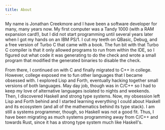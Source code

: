 ```yaml
---
title: About
---
```


My name is Jonathan Creekmore and I have been a software developer for many,
many years now. My first computer was a Tandy 1000 (with a RAM expansion card!),
but I did not start programming until several years later when I got my hands on
an IBM PS/1. I cut my teeth on QBasic, Debug, and a free version of Turbo C that
came with a book. The fun bit with that Turbo C compiler is that it only allowed
programs to run from within the IDE, so I figured out what code it was generating
to do the check and wrote a small program that modified the generated binaries to
disable the check.

From there, I continued on with C and finally migrated to C++ in college. However,
college exposed me to fun other languages that I became obsessed with. I explored
Lisp and Forth, eventually hacking together small versions of both languages.
May day job, though was in C/C++ so I had to keep my love of alternative languages
isolated to nights and weekends. Then, I discovered Haskell and strong type systems.
Now, my obsession left Lisp and Forth behind and I started learning everything I could
about Haskell and its ecosystem (and all of the mathematics behind its type stack).
I am still a systems programmer, though, so Haskell was not a good fit. Thus, I have
been migrating as much systems programming away from C/C++ and towards Rust, since it
has a strong type system much like Haskell's.
